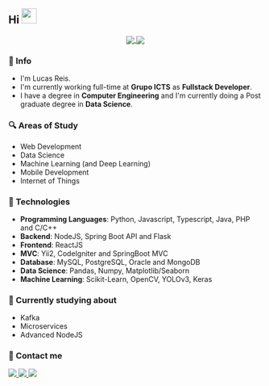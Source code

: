 ## Hi <img src="https://raw.githubusercontent.com/iampavangandhi/iampavangandhi/master/gifs/Hi.gif" width="30px">

<p align="center">
  <a href="https://github.com/anuraghazra/github-readme-stats">
    <img
      align="center"
      src="https://github-readme-stats.vercel.app/api/top-langs/?username=lprs110&layout=compact"
    />
  </a>
  <a href="https://github.com/anuraghazra/github-readme-stats">
    <img align="center" src="https://github-readme-stats.vercel.app/api?username=lprs110&count_private=true&show_icons=true&custom_title=Github%20Status&hide=issues" />
  </a>
</p>

### :memo: Info
* I'm Lucas Reis.
* I'm currently working full-time at **Grupo ICTS** as **Fullstack Developer**.
* I have a degree in **Computer Engineering** and I'm currently doing a Post graduate degree in **Data Science**.

### :mag: Areas of Study

* Web Development
* Data Science
* Machine Learning (and Deep Learning)
* Mobile Development
* Internet of Things

### :rocket: Technologies

* **Programming Languages**: Python, Javascript, Typescript, Java, PHP and C/C++
* **Backend**: NodeJS, Spring Boot API and Flask
* **Frontend**: ReactJS
* **MVC**: Yii2, CodeIgniter and SpringBoot MVC
* **Database**: MySQL, PostgreSQL, Oracle and MongoDB
* **Data Science**: Pandas, Numpy, Matplotlib/Seaborn
* **Machine Learning**: Scikit-Learn, OpenCV, YOLOv3, Keras

### :construction: Currently studying about
* Kafka
* Microservices
* Advanced NodeJS

### :briefcase: Contact me
<p>
  <a href="mailto:pro.lucasreis@gmail.com" alt="Gmail" target="_blank">
    <img src="https://img.shields.io/badge/-Gmail-red?style=flat-square&logo=Gmail&logoColor=white" />
  </a>
  <a href="https://github.com/lprs110" alt="Github" target="_blank">
    <img src="https://img.shields.io/badge/-Github-000000?style=flat-square&logo=Github&logoColor=white" />
  </a>
  <a href="https://linkedin.com/in/pro-lucas-reis" alt="LinkedIn" target="_blank">
    <img src="https://img.shields.io/badge/-LinkedIn-blue?style=flat-square&logo=Linkedin&logoColor=white" />
  </a>
</p>
